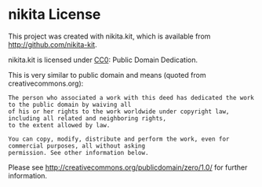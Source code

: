 # nikita License

This project was created with nikita.kit, which is available from http://github.com/nikita-kit.

nikita.kit is licensed under [CC0](http://creativecommons.org/publicdomain/zero/1.0/): Public Domain Dedication.

This is very similar to public domain and means (quoted from creativecommons.org):

    The person who associated a work with this deed has dedicated the work to the public domain by waiving all
    of his or her rights to the work worldwide under copyright law, including all related and neighboring rights,
    to the extent allowed by law.

    You can copy, modify, distribute and perform the work, even for commercial purposes, all without asking
    permission. See other information below.

Please see http://creativecommons.org/publicdomain/zero/1.0/ for further information.
